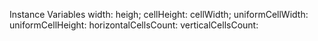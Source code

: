 Instance Variables
	width:		<Integer>
	heigh;		<Integer>
	cellHeight:		<Integer>
	cellWidth;		<Integer>
	uniformCellWidth:		<Boolean>
	uniformCellHeight:		<Boolean>
	horizontalCellsCount:		<Integer>
	verticalCellsCount:		<Integer>